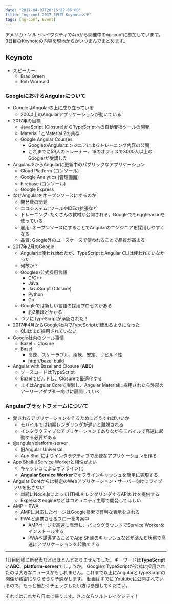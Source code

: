 ```yaml
---
date: "2017-04-07T20:15:22-06:00"
title: "ng-conf 2017 3日目 Keynoteメモ"
tags: [ng-conf, Event]
---
```


アメリカ・ソルトレイクシティで4/5から開催中のng-confに参加しています。
3日目のKeynoteの内容を現地からかいつまんでまとめます。

<!--more-->

## Keynote

- スピーカー
  - Brad Green
  - Rob Wormald

### GoogleにおけるAngularについて

- GoogleはAngularの上に成り立っている
  - 200以上のAngularアプリケーションが動いている
- 2017年の目標
  - JavaScript (Closure)からTypeScriptへの自動変換ツールの開発
  - Material 1とMaterial 2の共存
  - Google Angular Courses
    - GoogleのAngularエンジニアによるトレーニング内容の公開
    - これまでに59人のトレーナー、19のオフィスで3000人以上のGooglerが受講した
- AngularJSからAngularに更新中のパブリックなアプリケーション
  - Cloud Platform (コンソール)
  - Google Analytics (管理画面)
  - Firebase (コンソール)
  - Google Express
- なぜAngularをオープンソースにするのか
  - 開発費の問題
  - エコシステム: ツールやIDEの拡張など
  - トレーニング: たくさんの教材が公開される。Googleでもegghead.ioを使っている
  - 雇用: オープンソースにすることでAngularのエンジニアを採用しやすくなる
  - 品質: Google外のユースケースで使われることで品質が高まる
- 2017年2月のGoogle
  - Angularは使われ始めたが、TypeScriptとAngular CLIは使われていなかった
  - 何故か？
  - Googleの公式採用言語
    - C/C++
    - Java
    - JavaScript (Closure)
    - Python
    - Go
  - Googleでは新しい言語の採用プロセスがある
    - 約2年ほどかかる
  - ついにTypeScriptが承認された！
- 2017年4月からGoogle社内でTypeScriptが使えるようになった
  - CLIはまだ採用されていない
- Google社内のツール事情
  - Bazel + Closure
  - Bazel
    - 高速、スケーラブル、柔軟、安定、リビルド性
    - http://bazel.build
- Angular with Bazel and Closure (**ABC**)
  - ソースコードはTypeScript
  - Bazelでビルドし、Closureで最適化する
  - まずはAngular Coreで実験し、Angular Materialに採用されたら外部のアーリーアダプター向けに展開していく

### Angularプラットフォームについて

- 愛されるアプリケーションを作るためにどうすればいいか
  - モバイルでは初期レンダリングが遅いと離脱される
  - インタラクティブなアプリケーションでありながらモバイルで高速に起動する必要がある
- @angular/platform-server
  - 旧Angular Universal
  - App Shellによりインタラクティブで高速なアプリケーションを作る
- App ShellはService Workerと相性がよい
  - キャッシュによるオフライン化
  - **Angular Service Worker**でオフラインキャッシュを簡単に実現する
- Angular Coreからは特定のWebアプリケーション・サーバー向けにライブラリを出さない
  - 単純にNode.jsによってHTMLをレンダリングするAPIだけを提供する
  - Expressのengineなどはコミュニティ主導で開発してほしい
- AMP + PWA
  - AMPに対応したページはGoogle検索で有利な表示をされる
  - PWAと連携させるフローを考案中
    - AMPページを高速に表示し、バックグラウンドでService Workerをインストールする
    - PWAへ誘導することでApp Shellのキャッシュなどが済んだ状態で高速にアプリケーションを起動できる

----

1日目同様に新発表などはほとんどありませんでした。キーワードは**TypeScript**と**ABC**、**platform-server**でしょうか。
GoogleでTypeScriptが公式に採用されたのは大きなニュースかもしれません。これまで以上にAngularとTypeScriptの関係が親密になりそうな予感がします。
動画はすでに [Youtube](https://www.youtube.com/watch?v=Nj9_p4qvm5U)に公開されているので、もっと細かくチェックしたい方は参照してください。

それではこれから日本に帰ります。さよならソルトレイクシティ！